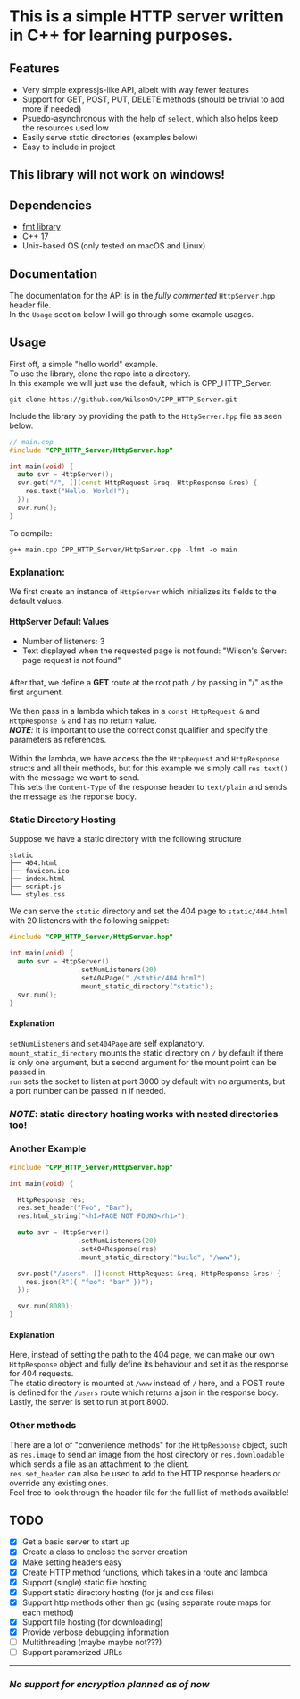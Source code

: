 # This is a simple HTTP server written in C++ for learning purposes.

## Features
* Very simple expressjs-like API, albeit with way fewer features
* Support for GET, POST, PUT, DELETE methods (should be trivial to add more if needed)
* Psuedo-asynchronous with the help of `select`, which also helps keep the resources used low
* Easily serve static directories (examples below)
* Easy to include in project

## This library will not work on windows!

## Dependencies
* [fmt library](https://fmt.dev/latest/index.html)
* C++ 17
* Unix-based OS (only tested on macOS and Linux)

## Documentation
The documentation for the API is in the _fully commented_ `HttpServer.hpp` header file.<br>
In the `Usage` section below I will go through some example usages.

## Usage
First off, a simple "hello world" example.<br>
To use the library, clone the repo into a directory.<br>
In this example we will just use the default, which is CPP_HTTP_Server.
```console
git clone https://github.com/WilsonOh/CPP_HTTP_Server.git
```
Include the library by providing the path to the `HttpServer.hpp` file as seen below.
```cpp
// main.cpp
#include "CPP_HTTP_Server/HttpServer.hpp"

int main(void) {
  auto svr = HttpServer();
  svr.get("/", [](const HttpRequest &req, HttpResponse &res) {
    res.text("Hello, World!");
  });
  svr.run();
}
```
To compile:
```console
g++ main.cpp CPP_HTTP_Server/HttpServer.cpp -lfmt -o main
```
### Explanation:
We first create an instance of `HttpServer` which initializes its fields to the default values.
#### HttpServer Default Values
* Number of listeners: 3
* Text displayed when the requested page is not found: "Wilson's Server: page request is not found"
###
After that, we define a **GET** route at the root path `/` by passing in "/" as the first argument.<br><br>
We then pass in a lambda which takes in a `const HttpRequest &` and `HttpResponse &` and has no return value.<br>
_**NOTE**:_ It is important to use the correct const qualifier and specify the parameters as references.<br><br>
Within the lambda, we have access the the `HttpRequest` and `HttpResponse` structs and all their methods, but for
this example we simply call `res.text()` with the message we want to send. <br>
This sets the `Content-Type` of the response header to `text/plain` and sends the message as the reponse body.

### Static Directory Hosting
Suppose we have a static directory with the following structure
```console
static
├── 404.html
├── favicon.ico
├── index.html
├── script.js
└── styles.css
```
We can serve the `static` directory and set the 404 page to `static/404.html` with 20 listeners with the following snippet:
```cpp
#include "CPP_HTTP_Server/HttpServer.hpp"

int main(void) {
  auto svr = HttpServer()
                 .setNumListeners(20)
                 .set404Page("./static/404.html")
                 .mount_static_directory("static");
  svr.run();
}
```
#### Explanation
`setNumListeners` and `set404Page` are self explanatory.<br>
`mount_static_directory` mounts the static directory on `/` by default if there is only one argument, but a second argument for the mount point can be passed in.<br>
`run` sets the socket to listen at port 3000 by default with no arguments, but a port number can be passed in if needed.
### *NOTE*: static directory hosting works with nested directories too!

### Another Example
```cpp
#include "CPP_HTTP_Server/HttpServer.hpp"

int main(void) {

  HttpResponse res;
  res.set_header("Foo", "Bar");
  res.html_string("<h1>PAGE NOT FOUND</h1>");

  auto svr = HttpServer()
                 .setNumListeners(20)
                 .set404Response(res)
                 .mount_static_directory("build", "/www");

  svr.post("/users", [](const HttpRequest &req, HttpResponse &res) {
    res.json(R"({ "foo": "bar" })");
  });

  svr.run(8080);
}
```
#### Explanation
Here, instead of setting the path to the 404 page, we can make our own `HttpResponse` object and fully define its behaviour and set it as the response for 404 requests.<br>
The static directory is mounted at `/www` instead of `/` here, and a POST route is defined for the `/users` route which returns a json in the response body.<br>
Lastly, the server is set to run at port 8000.

### Other methods
There are a lot of "convenience methods" for the `HttpResponse` object, such as `res.image` to send an image from the host directory or `res.downloadable` which sends a file as an attachment to the client.<br>
`res.set_header` can also be used to add to the HTTP response headers or override any existing ones.<br>
Feel free to look through the header file for the full list of methods available!

## TODO
- [x] Get a basic server to start up
- [x] Create a class to enclose the server creation
- [x] Make setting headers easy
- [x] Create HTTP method functions, which takes in a route and lambda
- [x] Support (single) static file hosting
- [x] Support static directory hosting (for js and css files)
- [x] Support http methods other than go (using separate route maps for each method)
- [x] Support file hosting (for downloading)
- [x] Provide verbose debugging information
- [ ] Multithreading (maybe maybe not???)
- [ ] Support paramerized URLs

---
### *No support for encryption planned as of now*
